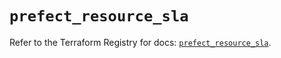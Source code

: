 # `prefect_resource_sla`

Refer to the Terraform Registry for docs: [`prefect_resource_sla`](https://registry.terraform.io/providers/prefecthq/prefect/2.89.0/docs/resources/resource_sla).
